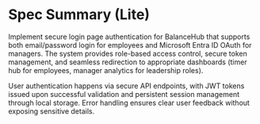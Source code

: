 # Spec Summary (Lite)

Implement secure login page authentication for BalanceHub that supports both email/password login for employees and Microsoft Entra ID OAuth for managers. The system provides role-based access control, secure token management, and seamless redirection to appropriate dashboards (timer hub for employees, manager analytics for leadership roles).

User authentication happens via secure API endpoints, with JWT tokens issued upon successful validation and persistent session management through local storage. Error handling ensures clear user feedback without exposing sensitive details.
